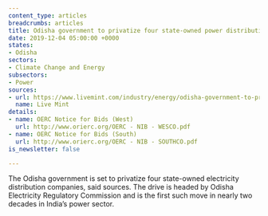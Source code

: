 ```yaml
---
content_type: articles
breadcrumbs: articles
title: Odisha government to privatize four state-owned power distribution firms.
date: 2019-12-04 05:00:00 +0000
states:
- Odisha
sectors:
- Climate Change and Energy
subsectors:
- Power
sources:
- url: https://www.livemint.com/industry/energy/odisha-government-to-privatize-four-state-owned-power-distribution-firms-11574879252138.html
  name: Live Mint
details:
- name: OERC Notice for Bids (West)
  url: http://www.orierc.org/OERC - NIB - WESCO.pdf
- name: OERC Notice for Bids (South)
  url: http://www.orierc.org/OERC - NIB - SOUTHCO.pdf
is_newsletter: false

---
```

The Odisha government is set to privatize four state-owned electricity distribution companies, said sources. The drive is headed by Odisha Electricity Regulatory Commission and is the first such move in nearly two decades in India’s power sector.

